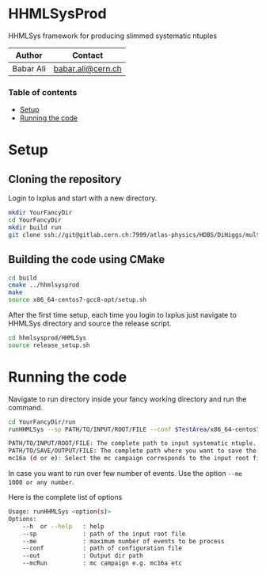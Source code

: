 # HHMLSysProd

HHMLSys framework for producing slimmed systematic ntuples

| Author | Contact| 
|:-------:  | :--------:|
|Babar Ali|babar.ali@cern.ch |

### Table of contents

* [Setup](#setup)
* [Running the code](#running)

# Setup <a name="setup"></a>

Cloning the repository
----------------------

Login to lxplus and start with a new directory.

```bash
mkdir YourFancyDir
cd YourFancyDir
mkdir build run
git clone ssh://git@gitlab.cern.ch:7999/atlas-physics/HDBS/DiHiggs/multilepton/hhmlsysprod.git
```

Building the code using CMake
----------------------
```bash
cd build
cmake ../hhmlsysprod
make
source x86_64-centos7-gcc8-opt/setup.sh
```

After the first time setup, each time you login to lxplus just navigate to HHMLSys directory and source the release script. 

```bash
cd hhmlsysprod/HHMLSys
source release_setup.sh
```

# Running the code <a name="running"></a>

Navigate to run directory inside your fancy working directory and run the command.

```bash
cd YourFancyDir/run
runHHMLSys --sp PATH/TO/INPUT/ROOT/FILE --conf $TestArea/x86_64-centos7-gcc8-opt/data/HHMLSys/data/config_MC.conf --out PATH/TO/SAVE/OUTPUT/FILE --mcRun mc16a (d or e)

PATH/TO/INPUT/ROOT/FILE: The complete path to input systematic ntuple. Usually the file downloaded from Grid.
PATH/TO/SAVE/OUTPUT/FILE: The complete path where you want to save the output root file.
mc16a (d or e): Select the mc campaign corresponds to the input root file. Either mc16a or mc16d or mc16e.
```
In case you want to run over few number of events. Use the option ```--me 1000 or any number```.

Here is the complete list of options
```bash
Usage: runHHMLSys <option(s)>
Options:
	--h  or --help   : help
	--sp             : path of the input root file 
	--me             : maximum number of events to be process
	--conf           : path of configuration file
	--out            : Output dir path
	--mcRun          : mc campaign e.g. mc16a etc
```
